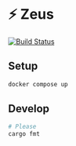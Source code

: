 # ⚡ Zeus

[![Build Status](https://github.com/bourdeau/zeus/actions/workflows/ci.yml/badge.svg)](https://github.com/bourdeau/zeus/actions)

## Setup

```bash
docker compose up
```

## Develop

```bash
# Please
cargo fmt
```
